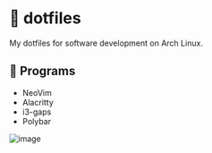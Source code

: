 # 📂 dotfiles

My dotfiles for software development on Arch Linux.

## 🤖 Programs

* NeoVim
* Alacritty
* i3-gaps
* Polybar

![image](https://i.imgur.com/s85lQne.png)

